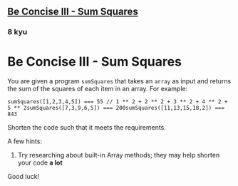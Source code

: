 <h2><a href=https://www.codewars.com/kata/56f8fe6a2e6c0dc83b0008a7/train/javascript target="_blank">Be Concise III - Sum Squares</a></h2><h3>8 kyu</h3><h1 id="be-concise-iii---sum-squares">Be Concise III - Sum Squares</h1><p>You are given a program <code>sumSquares</code> that takes an <code>array</code> as input and returns the sum of the squares of each item in an array.  For example:</p><pre><code class="language-javascript"><span class="cm-variable">sumSquares</span>([<span class="cm-number">1</span>,<span class="cm-number">2</span>,<span class="cm-number">3</span>,<span class="cm-number">4</span>,<span class="cm-number">5</span>]) <span class="cm-operator">===</span> <span class="cm-number">55</span> <span class="cm-comment">// 1 ** 2 + 2 ** 2 + 3 ** 2 + 4 ** 2 + 5 ** 2</span><span class="cm-variable">sumSquares</span>([<span class="cm-number">7</span>,<span class="cm-number">3</span>,<span class="cm-number">9</span>,<span class="cm-number">6</span>,<span class="cm-number">5</span>]) <span class="cm-operator">===</span> <span class="cm-number">200</span><span class="cm-variable">sumSquares</span>([<span class="cm-number">11</span>,<span class="cm-number">13</span>,<span class="cm-number">15</span>,<span class="cm-number">18</span>,<span class="cm-number">2</span>]) <span class="cm-operator">===</span> <span class="cm-number">843</span></code></pre><p>Shorten the code such that it meets the requirements.</p><p>A few hints:</p><ol><li>Try researching about built-in Array methods; they may help shorten your code <strong>a lot</strong></li></ol><p>Good luck!</p>